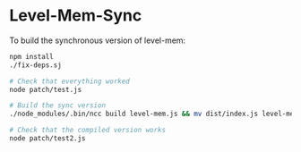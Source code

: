 # Level-Mem-Sync

To build the synchronous version of level-mem:

```sh
npm install
./fix-deps.sj

# Check that everything worked
node patch/test.js

# Build the sync version
./node_modules/.bin/ncc build level-mem.js && mv dist/index.js level-mem-sync.js

# Check that the compiled version works
node patch/test2.js
```




